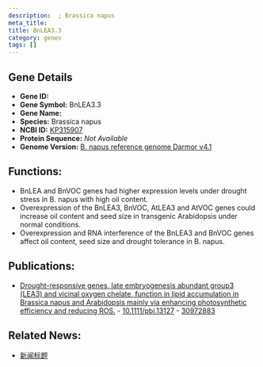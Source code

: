 ```yaml
---
description:  ; Brassica napus
meta_title:
title: BnLEA3.3
category: genes
tags: []
---
```


## Gene Details
- **Gene ID:**	[](https://www.maizegdb.org/gene_center/gene/)
- **Gene Symbol:** BnLEA3.3
- **Gene Name:** 
- **Species:** Brassica napus
- **NCBI ID:** [ KP315907 ]()
- **Protein Sequence:** *Not Available*
- **Genome Version:** [B. napus reference genome Darmor v4.1]()

## Functions:
   - BnLEA and BnVOC genes had higher expression levels under drought stress in B. napus with high oil content.
   - Overexpression of the BnLEA3, BnVOC, AtLEA3 and AtVOC genes could increase oil content and seed size in transgenic Arabidopsis under normal conditions.
   - Overexpression and RNA interference of the BnLEA3 and BnVOC genes affect oil content, seed size and drought tolerance in B. napus.

## Publications:
   - [Drought-responsive genes, late embryogenesis abundant group3 (LEA3) and vicinal oxygen chelate, function in lipid accumulation in Brassica napus and Arabidopsis mainly via enhancing photosynthetic efficiency and reducing ROS.]( https://onlinelibrary.wiley.com/doi/10.1111/pbi.13127 ) - [10.1111/pbi.13127]( https://onlinelibrary.wiley.com/doi/10.1111/pbi.13127 ) - [30972883](https://pubmed.ncbi.nlm.nih.gov/30972883/)

## Related News:
   - [新闻标题](https://mp.weixin.qq.com/s?__biz=MzIyOTY2NDYyNQ==&mid=2247491537&idx=3&sn=875ce17f4ae14be490a7f01b24979010&chksm=e8be6dcfdfc9e4d9da5c7a14fa767a11a5caddeefa732630a462ccc22ca892d0698ca750a098&scene=27#wechat_redirect)
